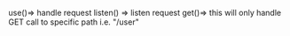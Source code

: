 use()=> handle request 
listen() => listen request
get()=> this will only handle GET call to specific path i.e. "/user"